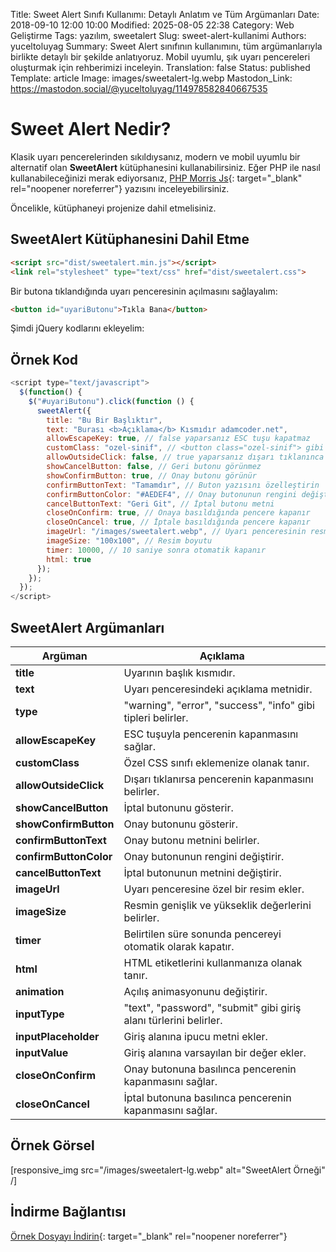 Title: Sweet Alert Sınıfı Kullanımı: Detaylı Anlatım ve Tüm Argümanları
Date: 2018-09-10 12:00 10:00
Modified: 2025-08-05 22:38
Category: Web Geliştirme
Tags: yazılım, sweetalert
Slug: sweet-alert-kullanimi
Authors: yuceltoluyag
Summary: Sweet Alert sınıfının kullanımını, tüm argümanlarıyla birlikte detaylı bir şekilde anlatıyoruz. Mobil uyumlu, şık uyarı pencereleri oluşturmak için rehberimizi inceleyin.
Translation: false
Status: published
Template: article
Image: images/sweetalert-lg.webp
Mastodon_Link: https://mastodon.social/@yuceltoluyag/114978582840667535

# Sweet Alert Nedir?

Klasik uyarı pencerelerinden sıkıldıysanız, modern ve mobil uyumlu bir alternatif olan **SweetAlert** kütüphanesini kullanabilirsiniz. Eğer PHP ile nasıl kullanabileceğinizi merak ediyorsanız, [PHP Morris Js](/pdo-sum-fonksiyonu-kullanimi-morris-js/){: target="_blank" rel="noopener noreferrer"} yazısını inceleyebilirsiniz.

Öncelikle, kütüphaneyi projenize dahil etmelisiniz.



## SweetAlert Kütüphanesini Dahil Etme

```html
<script src="dist/sweetalert.min.js"></script>
<link rel="stylesheet" type="text/css" href="dist/sweetalert.css">
```

Bir butona tıklandığında uyarı penceresinin açılmasını sağlayalım:

```html
<button id="uyariButonu">Tıkla Bana</button>
```

Şimdi jQuery kodlarını ekleyelim:

## Örnek Kod

```javascript
<script type="text/javascript">
  $(function() {
    $("#uyariButonu").click(function () {
      sweetAlert({
        title: "Bu Bir Başlıktır",
        text: "Burası <b>Açıklama</b> Kısmıdır adamcoder.net",
        allowEscapeKey: true, // false yaparsanız ESC tuşu kapatmaz
        customClass: "ozel-sinif", // <button class="ozel-sinif"> gibi
        allowOutsideClick: false, // true yaparsanız dışarı tıklanınca kapanır
        showCancelButton: false, // Geri butonu görünmez
        showConfirmButton: true, // Onay butonu görünür
        confirmButtonText: "Tamamdır", // Buton yazısını özelleştirin
        confirmButtonColor: "#AEDEF4", // Onay butonunun rengini değiştirin
        cancelButtonText: "Geri Git", // İptal butonu metni
        closeOnConfirm: true, // Onaya basıldığında pencere kapanır
        closeOnCancel: true, // İptale basıldığında pencere kapanır
        imageUrl: "/images/sweetalert.webp", // Uyarı penceresinin resmi
        imageSize: "100x100", // Resim boyutu
        timer: 10000, // 10 saniye sonra otomatik kapanır
        html: true
      });
    });
  });
</script>
```

## SweetAlert Argümanları

| Argüman | Açıklama |
|---------|---------|
| **title** | Uyarının başlık kısmıdır. |
| **text** | Uyarı penceresindeki açıklama metnidir. |
| **type** | "warning", "error", "success", "info" gibi tipleri belirler. |
| **allowEscapeKey** | ESC tuşuyla pencerenin kapanmasını sağlar. |
| **customClass** | Özel CSS sınıfı eklemenize olanak tanır. |
| **allowOutsideClick** | Dışarı tıklanırsa pencerenin kapanmasını belirler. |
| **showCancelButton** | İptal butonunu gösterir. |
| **showConfirmButton** | Onay butonunu gösterir. |
| **confirmButtonText** | Onay butonu metnini belirler. |
| **confirmButtonColor** | Onay butonunun rengini değiştirir. |
| **cancelButtonText** | İptal butonunun metnini değiştirir. |
| **imageUrl** | Uyarı penceresine özel bir resim ekler. |
| **imageSize** | Resmin genişlik ve yükseklik değerlerini belirler. |
| **timer** | Belirtilen süre sonunda pencereyi otomatik olarak kapatır. |
| **html** | HTML etiketlerini kullanmanıza olanak tanır. |
| **animation** | Açılış animasyonunu değiştirir. |
| **inputType** | "text", "password", "submit" gibi giriş alanı türlerini belirler. |
| **inputPlaceholder** | Giriş alanına ipucu metni ekler. |
| **inputValue** | Giriş alanına varsayılan bir değer ekler. |
| **closeOnConfirm** | Onay butonuna basılınca pencerenin kapanmasını sağlar. |
| **closeOnCancel** | İptal butonuna basılınca pencerenin kapanmasını sağlar. |

## Örnek Görsel


[responsive_img src="/images/sweetalert-lg.webp" alt="SweetAlert Örneği" /]

## İndirme Bağlantısı

[Örnek Dosyayı İndirin](http://www.mediafire.com/file/aelw1zkhwcv17b7/sweetalertadamcoder.zip){: target="_blank" rel="noopener noreferrer"}

